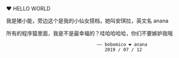 ❤ HELLO WORLD

我是猪小能，旁边这个是我的小仙女搭档，她叫安琪拉，英文名 anana

所有的程序猿里面，我是不是最幸福的？哇哈哈哈哈，你们不要嫉妒我哦


                                      —— bobomico ❤ anana
                                         2019 / 07 / 12 
